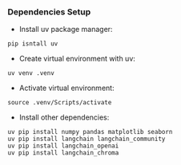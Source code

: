 ### Dependencies Setup
* Install uv package manager:
```{bash}
pip isntall uv
```
* Create virtual environment with uv:
```{bash}
uv venv .venv
```
* Activate virtual environment:
```{bash}
source .venv/Scripts/activate
```
* Install other dependencies:
```{bash}
uv pip install numpy pandas matplotlib seaborn
uv pip install langchain langchain_community
uv pip install langchain_openai
uv pip install langchain_chroma
```
